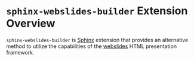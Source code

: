 # `sphinx-webslides-builder` Extension Overview

`sphinx-webslides-builder` is [Sphinx](https://www.sphinx-doc.org/en/master/)
extension that provides an alternative method to utilize the capabilities
of the [webslides](https://webslides.tv/#slide=1) HTML presentation
framework.